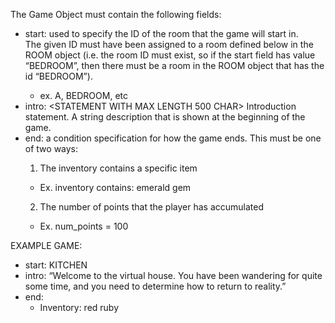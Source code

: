 The Game Object must contain the following fields:
 - start: <ROOM IDENTIFIER> used to specify the ID of the room that the game will start in.   
   The given ID must have been assigned to a room defined below in the ROOM 
   object (i.e. the room ID must exist, so if the start field has value 
   “BEDROOM”, then there must be a room in the ROOM object that has the id “BEDROOM”).
    - ex. A, BEDROOM, etc
 - intro: <STATEMENT WITH MAX LENGTH 500 CHAR> Introduction statement. A string description that is shown at the 
   beginning of the game.
 - end: <CONDITION> a condition specification for how the game ends. This must be one of two ways:
   1. The inventory contains a specific item
   - Ex. inventory contains: emerald gem
   2. The number of points that the player has accumulated
   - Ex. num_points = 100


EXAMPLE GAME:
 - start: KITCHEN
 - intro: “Welcome to the virtual house. You have been wandering for quite some time, 
   and you need to determine how to return to reality.”
 - end:
   - Inventory: red ruby 
